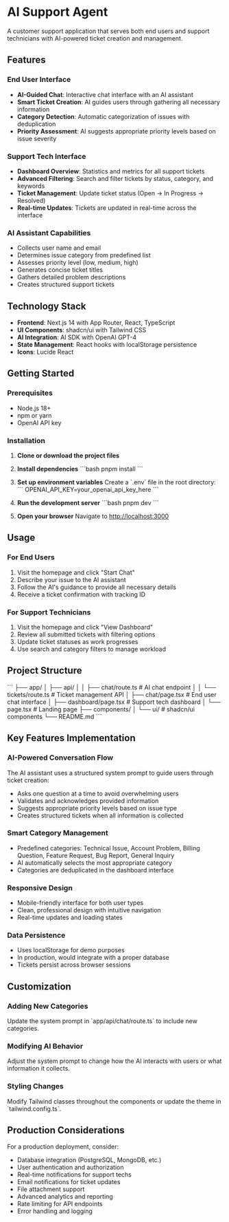 # AI Support Agent

A customer support application that serves both end users and support technicians with AI-powered ticket creation and management.

## Features

### End User Interface
- **AI-Guided Chat**: Interactive chat interface with an AI assistant
- **Smart Ticket Creation**: AI guides users through gathering all necessary information
- **Category Detection**: Automatic categorization of issues with deduplication
- **Priority Assessment**: AI suggests appropriate priority levels based on issue severity

### Support Tech Interface
- **Dashboard Overview**: Statistics and metrics for all support tickets
- **Advanced Filtering**: Search and filter tickets by status, category, and keywords
- **Ticket Management**: Update ticket status (Open → In Progress → Resolved)
- **Real-time Updates**: Tickets are updated in real-time across the interface

### AI Assistant Capabilities
- Collects user name and email
- Determines issue category from predefined list
- Assesses priority level (low, medium, high)
- Generates concise ticket titles
- Gathers detailed problem descriptions
- Creates structured support tickets

## Technology Stack

- **Frontend**: Next.js 14 with App Router, React, TypeScript
- **UI Components**: shadcn/ui with Tailwind CSS
- **AI Integration**: AI SDK with OpenAI GPT-4
- **State Management**: React hooks with localStorage persistence
- **Icons**: Lucide React

## Getting Started

### Prerequisites
- Node.js 18+ 
- npm or yarn
- OpenAI API key

### Installation

1. **Clone or download the project files**

2. **Install dependencies**
   \`\`\`bash
   pnpm install
   \`\`\`

3. **Set up environment variables**
   Create a \`.env\` file in the root directory:
   \`\`\`
   OPENAI_API_KEY=your_openai_api_key_here
   \`\`\`

4. **Run the development server**
   \`\`\`bash
   pnpm dev
   \`\`\`

5. **Open your browser**
   Navigate to [http://localhost:3000](http://localhost:3000)

## Usage

### For End Users
1. Visit the homepage and click "Start Chat"
2. Describe your issue to the AI assistant
3. Follow the AI's guidance to provide all necessary details
4. Receive a ticket confirmation with tracking ID

### For Support Technicians
1. Visit the homepage and click "View Dashboard"
2. Review all submitted tickets with filtering options
3. Update ticket statuses as work progresses
4. Use search and category filters to manage workload

## Project Structure

\`\`\`
├── app/
│   ├── api/
│   │   ├── chat/route.ts          # AI chat endpoint
│   │   └── tickets/route.ts       # Ticket management API
│   ├── chat/page.tsx              # End user chat interface
│   ├── dashboard/page.tsx         # Support tech dashboard
│   └── page.tsx                   # Landing page
├── components/
│   └── ui/                        # shadcn/ui components
└── README.md
\`\`\`

## Key Features Implementation

### AI-Powered Conversation Flow
The AI assistant uses a structured system prompt to guide users through ticket creation:
- Asks one question at a time to avoid overwhelming users
- Validates and acknowledges provided information
- Suggests appropriate priority levels based on issue type
- Creates structured tickets when all information is collected

### Smart Category Management
- Predefined categories: Technical Issue, Account Problem, Billing Question, Feature Request, Bug Report, General Inquiry
- AI automatically selects the most appropriate category
- Categories are deduplicated in the dashboard interface

### Responsive Design
- Mobile-friendly interface for both user types
- Clean, professional design with intuitive navigation
- Real-time updates and loading states

### Data Persistence
- Uses localStorage for demo purposes
- In production, would integrate with a proper database
- Tickets persist across browser sessions

## Customization

### Adding New Categories
Update the system prompt in \`app/api/chat/route.ts\` to include new categories.

### Modifying AI Behavior
Adjust the system prompt to change how the AI interacts with users or what information it collects.

### Styling Changes
Modify Tailwind classes throughout the components or update the theme in \`tailwind.config.ts\`.

## Production Considerations

For a production deployment, consider:
- Database integration (PostgreSQL, MongoDB, etc.)
- User authentication and authorization
- Real-time notifications for support techs
- Email notifications for ticket updates
- File attachment support
- Advanced analytics and reporting
- Rate limiting for API endpoints
- Error handling and logging
